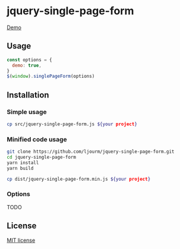 # jquery-single-page-form

[Demo](https://ljourm.github.io/jquery-single-page-form/demo.html)

## Usage

```js
const options = {
  demo: true,
}
$(window).singlePageForm(options)
```

## Installation

### Simple usage

```bash
cp src/jquery-single-page-form.js ${your project}
```

### Minified code usage

```bash
git clone https://github.com/ljourm/jquery-single-page-form.git
cd jquery-single-page-form
yarn install
yarn build

cp dist/jquery-single-page-form.min.js ${your project}
```

### Options

TODO

## License

[MIT license](LICENCE)
